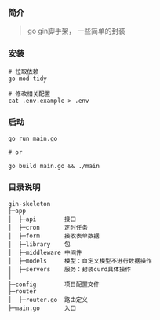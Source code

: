 ### 简介
> go gin脚手架， 一些简单的封装

### 安装
```shell
# 拉取依赖
go mod tidy

# 修改相关配置
cat .env.example > .env
```

### 启动
```shell
go run main.go

# or

go build main.go && ./main
```

### 目录说明
~~~
gin-skeleton
├─app                  
│  ├─api        接口
│  ├─cron       定时任务
│  ├─form       接收表单数据
│  ├─library    包
│  ├─middleware 中间件
│  ├─models     模型：自定义模型不进行数据操作
│  ├─servers    服务：封装curd具体操作
│  
├─config        项目配置文件
├─router  
│  ├─router.go  路由定义
├─main.go       入口
~~~